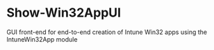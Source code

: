 # Show-Win32AppUI
GUI front-end for end-to-end creation of Intune Win32 apps using the IntuneWin32App module
